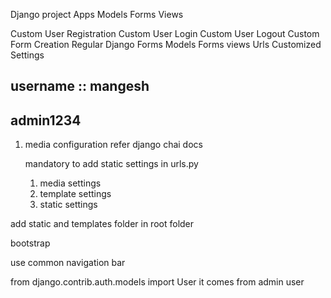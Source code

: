 Django 
    project
    Apps
    Models
    Forms
    Views

Custom User Registration
Custom User Login
Custom User Logout
Custom Form Creation
Regular Django Forms
Models
Forms
views
Urls
Customized Settings



## username :: mangesh
## admin1234

1. media configuration 
    refer django chai docs

    mandatory to add static settings in urls.py 

    1. media settings 
    2. template settings
    3. static settings 

add static and templates folder in root folder 

bootstrap

use common navigation bar 


from django.contrib.auth.models import User 
it comes from admin user
